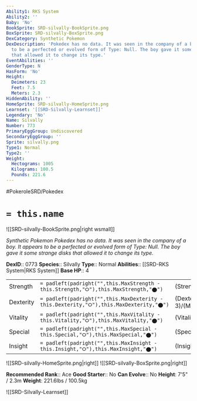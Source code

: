 ```yaml
---
Ability1: RKS System
Ability2: ''
Baby: 'No'
BookSprite: SRD-silvally-BookSprite.png
BoxSprite: SRD-silvally-BoxSprite.png
DexCategory: Synthetic Pokemon
DexDescription: 'Pokedex has no data. It was seen in the company of a boy. It appears
  to be a perfected or evolved form of Type: Null. The boy gave it some strange disks
  that allowed it to change its type.'
EventAbilities: ''
GenderType: N
HasForm: 'No'
Height:
  Deimeters: 23
  Feet: 7.5
  Meters: 2.3
HiddenAbility: ''
HomeSprite: SRD-silvally-HomeSprite.png
Learnset: '[[SRD-Silvally-Learnset]]'
Legendary: 'No'
Name: Silvally
Number: 773
PrimaryEggGroup: Undiscovered
SecondaryEggGroup: ''
Sprite: silvally.png
Type1: Normal
Type2: ''
Weight:
  Hectograms: 1005
  Kilograms: 100.5
  Pounds: 221.6
---
```


#PokeroleSRD/Pokedex

# `= this.name`

![[SRD-silvally-BookSprite.png|right wsmall]]

*Synthetic Pokemon*
*Pokedex has no data. It was seen in the company of a boy. It appears to be a perfected or evolved form of Type: Null. The boy gave it some strange disks that allowed it to change its type.*

**DexID**:: 0773
**Species**:: Silvally
**Type**:: Normal
**Abilities**:: [[SRD-RKS System|RKS System]]
**Base HP**:: 4

|           |                                                                                        |                                          |
| --------- | -------------------------------------------------------------------------------------- | ---------------------------------------- |
| Strength  | `= padleft(padright("",this.MaxStrength - this.Strength,"⭘"),this.MaxStrength,"⬤")`    | (Strength::3)/(MaxStrength::6)   |
| Dexterity | `= padleft(padright("",this.MaxDexterity - this.Dexterity,"⭘"),this.MaxDexterity,"⬤")` | (Dexterity:: 3)/(MaxDexterity::6) |
| Vitality  | `= padleft(padright("",this.MaxVitality - this.Vitality,"⭘"),this.MaxVitality,"⬤")`    | (Vitality::3)/(MaxVitality::6)   |
| Special   | `= padleft(padright("",this.MaxSpecial - this.Special,"⭘"),this.MaxSpecial,"⬤")`       | (Special::3)/(MaxSpecial::6)     |
| Insight   | `= padleft(padright("",this.MaxInsight - this.Insight,"⭘"),this.MaxInsight,"⬤")`       | (Insight::3)/(MaxInsight::6)     |

![[SRD-silvally-HomeSprite.png|right]]
![[SRD-silvally-BoxSprite.png|right]]

**Recommended Rank**:: Ace
**Good Starter**:: No
**Can Evolve**:: No
**Height**: 7'5" / 2.3m
**Weight**: 221.6lbs / 100.5kg

![[SRD-Silvally-Learnset]]